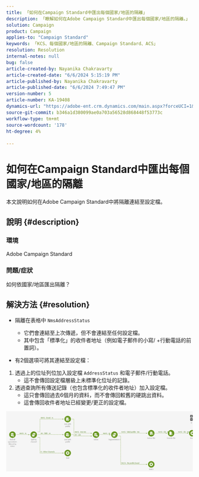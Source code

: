 ```yaml
---
title: 「如何在Campaign Standard中匯出每個國家/地區的隔離」
description: 「瞭解如何在Adobe Campaign Standard中匯出每個國家/地區的隔離。」
solution: Campaign
product: Campaign
applies-to: "Campaign Standard"
keywords: 「KCS、每個國家/地區的隔離、Campaign Standard、ACS」
resolution: Resolution
internal-notes: null
bug: false
article-created-by: Nayanika Chakravarty
article-created-date: "6/6/2024 5:15:19 PM"
article-published-by: Nayanika Chakravarty
article-published-date: "6/6/2024 7:49:47 PM"
version-number: 5
article-number: KA-19408
dynamics-url: "https://adobe-ent.crm.dynamics.com/main.aspx?forceUCI=1&pagetype=entityrecord&etn=knowledgearticle&id=2da70359-2824-ef11-840a-00224809adb3"
source-git-commit: b346a1d380099ae0a703a56528d868448f53773c
workflow-type: tm+mt
source-wordcount: '178'
ht-degree: 4%

---
```


# 如何在Campaign Standard中匯出每個國家/地區的隔離


本文說明如何在Adobe Campaign Standard中將隔離連結至設定檔。

## 說明 {#description}


### <b>環境</b>

Adobe Campaign Standard

### <b>問題/症狀</b>

如何依國家/地區匯出隔離？


## 解決方法 {#resolution}


- 隔離在表格中 ``NmsAddressStatus``
   - 它們會連結至上次傳遞，但不會連結至任何設定檔。
   - 其中包含「標準化」的收件者地址（例如電子郵件的小寫/ +行動電話的前置詞）。


- 有2個選項可將其連結至設定檔：


1. 透過上的位址列位加入設定檔 ``AddressStatus`` 和電子郵件/行動電話。
   - 這不會傳回設定檔層級上未標準化位址的記錄。
2. 透過查詢所有傳送記錄（也包含標準化的收件者地址）加入設定檔。
   - 這只會傳回過去6個月的資料，而不會傳回較舊的硬跳出資料。
   - 這會傳回收件者地址已經變更/更正的設定檔。


![](assets/9aa27d94-2bce-ec11-a7b5-0022480a8e40.png)
